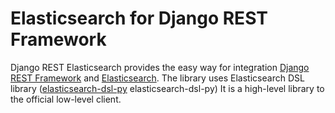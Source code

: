 # Elasticsearch for Django REST Framework

Django REST Elasticsearch provides the easy way for integration [Django REST Framework](http://django-rest-framework.org/) and [Elasticsearch](https://github.com/elastic/elasticsearch).
The library uses Elasticsearch DSL library ([elasticsearch-dsl-py](https://github.com/elastic/elasticsearch-dsl-py)
elasticsearch-dsl-py) It is a high-level library to the official low-level client.
